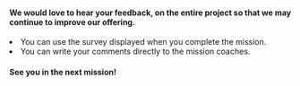 #### We would love to hear your feedback, on the entire project so that we may continue to improve our offering. 

<li>You can use the survey displayed when you complete the mission. 

<li>You can write your comments directly to the mission coaches. 

#### See you in the next mission!
